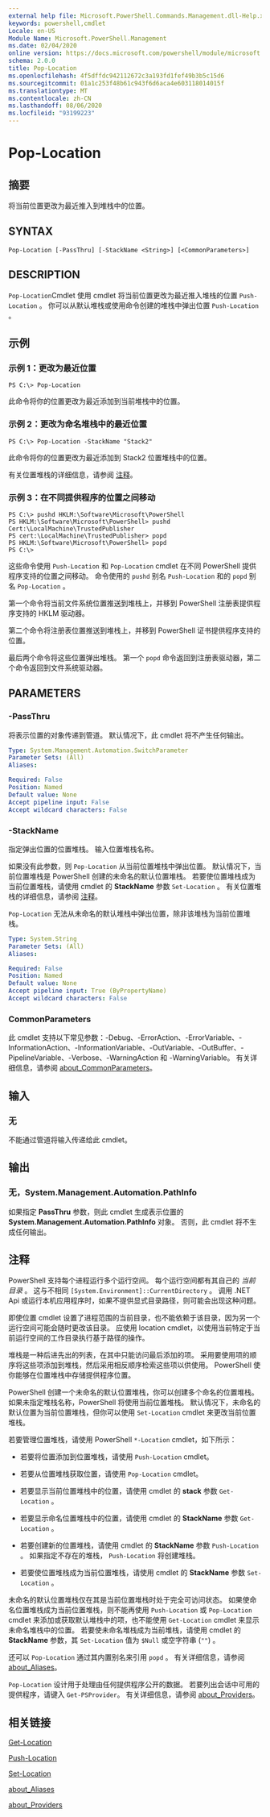 ```yaml
---
external help file: Microsoft.PowerShell.Commands.Management.dll-Help.xml
keywords: powershell,cmdlet
Locale: en-US
Module Name: Microsoft.PowerShell.Management
ms.date: 02/04/2020
online version: https://docs.microsoft.com/powershell/module/microsoft.powershell.management/pop-location?view=powershell-7&WT.mc_id=ps-gethelp
schema: 2.0.0
title: Pop-Location
ms.openlocfilehash: 4f5dffdc942112672c3a193fd1fef49b3b5c15d6
ms.sourcegitcommit: 01a1c253f48b61c943f6d6aca4e603118014015f
ms.translationtype: MT
ms.contentlocale: zh-CN
ms.lasthandoff: 08/06/2020
ms.locfileid: "93199223"
---
```

# Pop-Location

## 摘要
将当前位置更改为最近推入到堆栈中的位置。

## SYNTAX

```
Pop-Location [-PassThru] [-StackName <String>] [<CommonParameters>]
```

## DESCRIPTION

`Pop-Location`Cmdlet 使用 cmdlet 将当前位置更改为最近推入堆栈的位置 `Push-Location` 。 你可以从默认堆栈或使用命令创建的堆栈中弹出位置 `Push-Location` 。

## 示例

### 示例 1：更改为最近位置

```
PS C:\> Pop-Location
```

此命令将你的位置更改为最近添加到当前堆栈中的位置。

### 示例 2：更改为命名堆栈中的最近位置

```
PS C:\> Pop-Location -StackName "Stack2"
```

此命令将你的位置更改为最近添加到 Stack2 位置堆栈中的位置。

有关位置堆栈的详细信息，请参阅 [注释](#notes)。

### 示例 3：在不同提供程序的位置之间移动

```
PS C:\> pushd HKLM:\Software\Microsoft\PowerShell
PS HKLM:\Software\Microsoft\PowerShell> pushd Cert:\LocalMachine\TrustedPublisher
PS cert:\LocalMachine\TrustedPublisher> popd
PS HKLM:\Software\Microsoft\PowerShell> popd
PS C:\>
```

这些命令使用 `Push-Location` 和 `Pop-Location` cmdlet 在不同 PowerShell 提供程序支持的位置之间移动。 命令使用的 `pushd` 别名 `Push-Location` 和的 `popd` 别名 `Pop-Location` 。

第一个命令将当前文件系统位置推送到堆栈上，并移到 PowerShell 注册表提供程序支持的 HKLM 驱动器。

第二个命令将注册表位置推送到堆栈上，并移到 PowerShell 证书提供程序支持的位置。

最后两个命令将这些位置弹出堆栈。 第一个 `popd` 命令返回到注册表驱动器，第二个命令返回到文件系统驱动器。

## PARAMETERS

### -PassThru

将表示位置的对象传递到管道。 默认情况下，此 cmdlet 将不产生任何输出。

```yaml
Type: System.Management.Automation.SwitchParameter
Parameter Sets: (All)
Aliases:

Required: False
Position: Named
Default value: None
Accept pipeline input: False
Accept wildcard characters: False
```

### -StackName

指定弹出位置的位置堆栈。 输入位置堆栈名称。

如果没有此参数，则 `Pop-Location` 从当前位置堆栈中弹出位置。 默认情况下，当前位置堆栈是 PowerShell 创建的未命名的默认位置堆栈。 若要使位置堆栈成为当前位置堆栈，请使用 cmdlet 的 **StackName** 参数 `Set-Location` 。 有关位置堆栈的详细信息，请参阅 [注释](#notes)。

`Pop-Location` 无法从未命名的默认堆栈中弹出位置，除非该堆栈为当前位置堆栈。

```yaml
Type: System.String
Parameter Sets: (All)
Aliases:

Required: False
Position: Named
Default value: None
Accept pipeline input: True (ByPropertyName)
Accept wildcard characters: False
```

### CommonParameters

此 cmdlet 支持以下常见参数：-Debug、-ErrorAction、-ErrorVariable、-InformationAction、-InformationVariable、-OutVariable、-OutBuffer、-PipelineVariable、-Verbose、-WarningAction 和 -WarningVariable。 有关详细信息，请参阅 [about_CommonParameters](https://go.microsoft.com/fwlink/?LinkID=113216)。

## 输入

### 无

不能通过管道将输入传递给此 cmdlet。

## 输出

### 无，System.Management.Automation.PathInfo

如果指定 **PassThru** 参数，则此 cmdlet 生成表示位置的 **System.Management.Automation.PathInfo** 对象。 否则，此 cmdlet 将不生成任何输出。

## 注释

PowerShell 支持每个进程运行多个运行空间。 每个运行空间都有其自己的 _当前目录_ 。
这与不相同 `[System.Environment]::CurrentDirectory` 。 调用 .NET Api 或运行本机应用程序时，如果不提供显式目录路径，则可能会出现这种问题。

即使位置 cmdlet 设置了进程范围的当前目录，也不能依赖于该目录，因为另一个运行空间可能会随时更改该目录。 应使用 location cmdlet，以使用当前特定于当前运行空间的工作目录执行基于路径的操作。

堆栈是一种后进先出的列表，在其中只能访问最后添加的项。 采用要使用项的顺序将这些项添加到堆栈，然后采用相反顺序检索这些项以供使用。 PowerShell 使你能够在位置堆栈中存储提供程序位置。

PowerShell 创建一个未命名的默认位置堆栈，你可以创建多个命名的位置堆栈。 如果未指定堆栈名称，PowerShell 将使用当前位置堆栈。 默认情况下，未命名的默认位置为当前位置堆栈，但你可以使用 `Set-Location` cmdlet 来更改当前位置堆栈。

若要管理位置堆栈，请使用 PowerShell `*-Location` cmdlet，如下所示：

- 若要将位置添加到位置堆栈，请使用 `Push-Location` cmdlet。

- 若要从位置堆栈获取位置，请使用 `Pop-Location` cmdlet。

- 若要显示当前位置堆栈中的位置，请使用 cmdlet 的 **stack** 参数 `Get-Location` 。

- 若要显示命名位置堆栈中的位置，请使用 cmdlet 的 **StackName** 参数 `Get-Location` 。

- 若要创建新的位置堆栈，请使用 cmdlet 的 **StackName** 参数 `Push-Location` 。 如果指定不存在的堆栈， `Push-Location` 将创建堆栈。

- 若要使位置堆栈成为当前位置堆栈，请使用 cmdlet 的 **StackName** 参数 `Set-Location` 。

未命名的默认位置堆栈仅在其是当前位置堆栈时处于完全可访问状态。
如果使命名位置堆栈成为当前位置堆栈，则不能再使用 `Push-Location` 或 `Pop-Location` cmdlet 来添加或获取默认堆栈中的项，也不能使用 `Get-Location` cmdlet 来显示未命名堆栈中的位置。 若要使未命名堆栈成为当前堆栈，请使用 cmdlet 的 **StackName** 参数，其 `Set-Location` 值为 `$Null` 或空字符串 (`""`) 。

还可以 `Pop-Location` 通过其内置别名来引用 `popd` 。 有关详细信息，请参阅 [about_Aliases](../Microsoft.PowerShell.Core/About/about_Aliases.md)。

`Pop-Location` 设计用于处理由任何提供程序公开的数据。 若要列出会话中可用的提供程序，请键入 `Get-PSProvider`。 有关详细信息，请参阅 [about_Providers](../Microsoft.PowerShell.Core/About/about_Providers.md)。

## 相关链接

[Get-Location](Get-Location.md)

[Push-Location](Push-Location.md)

[Set-Location](Set-Location.md)

[about_Aliases](../Microsoft.PowerShell.Core/About/about_Aliases.md)

[about_Providers](../Microsoft.PowerShell.Core/About/about_Providers.md)
